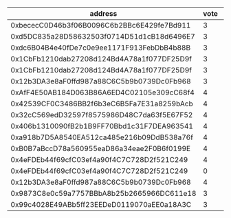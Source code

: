 address|vote|timestamp|signature
---|---|---|---
0xbececC0D46b3f06B0096C6b2BBc6E429fe7Bd911|3|1612876301|0x05234014a0faeae138a9abc56b3004e7f37162863da4bef065775f88b1d3590f197b64758e186c8924644ce379a62a6c02aaf2d8c4bdbc7efeb247ca36faed6e1c
0xd5DC835a28D58632503f0714D51d1cB18d6496E7|3|1612876702|0x062c0e9c3af5e0ca39d08fa12aefbc55681c6cc36665260907be8d3809de50671ac46e5dff18775b76494edba2dff40ec2027faa60f7e5156b9b99caa99445a11b
0xdc6B04B4e40fDe7c0e9ee1171F913FebDbB4b88B|3|1612878410|0x521bcabab4867cb80d9e571864351a8a5f7801be1ffeac358e8b42d008c748e02a6f053f4a74f486b2e5694b02c67a3df9d1a62d9e3eb76074571ad9e7d0bf6a1c
0x1CbFb1210dab27208d124Bd4A78a1f077DF25D9f|3|1612879733|0x48f5789af120c01982c29a8922aa5aba750e233494c72e6d5eb1f09b30a13b9628e303a76ae8d71e32bcae448d6b361ab0aef2b20762927e5f29d2d985292e791c
0x1CbFb1210dab27208d124Bd4A78a1f077DF25D9f|3|1612879747|0xecf889c4295a5b7027b5c09a6ea97475caaada265cac2e4b68d071f7d6cc038575ebe7b87af8db343d5af6985b4f5597b225454d5b33fdaa30734ce1deff009f1c
0x12b3DA3e8aF0ffd987a88C6C5b9b0739Dc0Fb968|3|1612883353|0x82225ff719d1654e6e588d8f2681254b10e4a74e3e8c3a859f7aa0407cb5fb6618a7d38ee8f8a3253697d2425e49be70a4da2ab15274c06c988fac4978d53f621b
0xAfF4E50AB184D063B86A6ED4C02105e309cC68f4|4|1612896001|0x30b2182d7281d00d2fb5e91ff4754a2bb75331da4d880c07af30263c40bd3cd64b7c87c6337e27547a8d5237976d6e8e1b3e8867151d4e72b5f4a4420ff475561c
0x42539CF0C3486BB2f6b3eC6B5Fa7E31a8259bAcb|4|1612896013|0x6d02ef33b8ed4615cd4829fbedb9d70adad2c89cb28a5004be76cc120e66b7f009e953948e2a862cb9e374649150d419a72582aa2ae5f3ac0de12fc3983ffd6b1b
0x32cC569edD32597f8575986D48C7da63f5E67F52|4|1612903016|0xb30539f5bc2ed1acb462ce435ef0261d738bb5fdee1bfbb7a405e82d368be99b7365d546b10e72e53c180c48a916e5a134139b252a599ffb1a0202a39a2f39b71b
0x406b1310090fB2b1B9FF70Bbd1c31F7DEA963541|4|1612903957|0xb9f11d0a1c2e111b4a17ae1dd4cfd8630e44134d93e8aa7331d72fffe2a4f18f50044d101b1bbfc5e04a37331e4d5c076f704e9888c80a1e2025610a71a0dfb61c
0xa918b7D5A8540EA512ca485e216b09DdB538a76f|4|1612904627|0x572e7e401374d2695a16ee27447c0830f18114211f409fae04057efbac8349353c07a48596fd80738e1e410f87511fd6668684740f4ef34c81aba828a9eecbee1b
0xB0B7aBccD78a560955eaD86a34eae2F0B6f0199E|4|1612936365|0x03320423aadaae8666cd4325576947a9a851fb1a888c776bfaf7948430e7fb6e2abc164dbfc0edfc633a858d2885bf4d67c4acd36197ea1cef2ad04903b0c3921b
0x4eFDEb44f69cfC03ef4a90f4C7C728D2f521C249|4|1612939667|0x816a25817cca909c04388c33e27155ff4261b0ef5643b60399682f18cd91131435ccb281f0cfba6f01aa033affd23d50fdd219b0b7ee1915de214fc9563d0fda1b
0x4eFDEb44f69cfC03ef4a90f4C7C728D2f521C249|0|1612944188|0x7f3ab31b3a7f7799fc0b221228812af68abbaa8e5d28e6d861c4dcc0ed863dec3dbcdc793ee74b1f4fbfb3de081f0525ece05f169cac0bfe720c72c842d812de1b
0x12b3DA3e8aF0ffd987a88C6C5b9b0739Dc0Fb968|4|1612958998|0x4086b67ee07fc76f95d111293b033d1a2691c0e441f735cb585f5b61b39caec272987b1cef4840b7727e74e1494f077cf2e3ec819192cbb409becf5ecaebc3081b
0x9873C8e0c59a7757BBbA8b25b2665966DC611e18|3|1612959819|0xc7354645cd4da773cf25e973e674f9c11d344797137fea1469b27142bc8b168b38bf39e5a0bbf0defa807db280fb0dacd5ca8a7d46716adfdecb17bd6cc8253a1c
0x99c4028E49ABb5ff23EEDeD0119070aEE0a18A3C|3|1612960010|0x51e4d9b158049882037569cac44db6c0c108c5ad77b7d9895e2e098fd3c7ce8a72278b1e2d53cfe8c6919cd255e703b9b35e0a1450aced7f3554db5b1d35067f1c